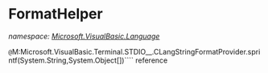 ﻿# FormatHelper
_namespace: [Microsoft.VisualBasic.Language](./index.md)_

``@``M:Microsoft.VisualBasic.Terminal.STDIO__.CLangStringFormatProvider.sprintf(System.String,System.Object[])```` reference




